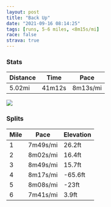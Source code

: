 ```yaml
---
layout: post
title: "Back Up"
date: "2021-09-16 08:14:25"
tags: [runs, 5-6 miles, <8m15s/mi]
race: false
strava: true
---
```


### Stats

| Distance | Time | Pace |
|----------|------|------|
|5.02mi|41m12s|8m13s/mi|

<img src='https://maps.googleapis.com/maps/api/staticmap?maptype=roadmap&path=enc:iawwFhhsbMb@yA@c@@Ir@W?EMKq@Oe@YMUG]AWDQHsA@s@JQ?EJGFId@MJI?_@AIMUIU?GFQb@[DUP@TGCWBQg@q@[]K[QUSg@_@u@MKa@FED{@HW]K{@OSEAe@EUUGWM[i@M}@[Ig@]_@Q?c@SS[w@e@aAAYM]s@[AuAqBa@Be@W[_@YWODg@BQIMYc@q@cASs@k@Mc@]Kk@HKAGGKm@Uk@e@D_@OQKUa@]IAIBUAC]Ko@a@[i@k@?[Ua@I[c@g@Y[a@e@UCG}@U_@a@Q{@YHE_@CCkAe@e@Gk@F[[[IWHYK[a@COk@Y[Ge@g@Ue@a@cBUe@AiAL{@k@[G?B?FKCu@Jo@As@Li@Te@EcBMy@I]Fc@A]BWXe@NmATs@?m@DmACg@De@E_@EIk@k@gAi@i@OgEaC]YmA{AUg@Ei@Oq@Co@DwAJa@Xg@Le@P_@Ha@Bc@Km@y@cB]c@cAo@SEw@i@cAcA]g@EQmAmCQYq@k@m@W_AWoAUc@FULaAr@[DECs@Ag@K]WW]gA{@QSe@{@{@wBWc@e@QUAYB_@NS?m@Si@W}@YcB]g@QaAi@c@Q[OeAs@_@_@S]_@a@Oa@wAsAoAs@i@Og@YgCmBe@u@M[[_AKa@Ii@O[EUDwAJe@HiCBYC_@[u@o@k@s@e@_@a@]Ou@m@{@g@wByAa@M]S[c@Gc@M]aByAeAs@YKS[YQ]Sy@[_@_@SW_Ae@q@m@mAq@CGWWkAi@a@_@@YLc@Hi@Dw@XmA?OXi@Lq@G_@K?OUeAe@o@Om@_@UQ[_@i@Q_@o@_@]k@UOOs@]WWo@UOMi@q@oAo@w@k@s@Ua@W[[_A[eAg@EKC_@r@sDVk@\eAJQA[NSTo@B_@Lm@Vg@TUN_@Lm@@MsAy@EIIg@b@kCRa@b@sAFe@m@m@mAm@a@]_@]]o@e@McAq@o@Qc@[Y]e@Wg@Mq@m@cBgAy@_AIg@@OVaA\}@p@gCRYNg@Js@BIAXI^Qn@ILK\Ej@OVa@`AWZAb@XsA&key=AIzaSyC1MId7bFpkLXNAaYhBSTb8jLyiSqzbDtM&size=800x800&markers=color:yellow|label:S|40.75557,-73.99573&markers=color:green|label:F|40.79443000000007,-73.94164999999988'>

### Splits

| Mile | Pace | Elevation |
|------|------|-----------|
|1|7m49s/mi|26.2ft|
|2|8m02s/mi|16.4ft|
|3|8m49s/mi|15.7ft|
|4|8m17s/mi|-65.6ft|
|5|8m08s/mi|-23ft|
|6|7m41s/mi|3.9ft|
